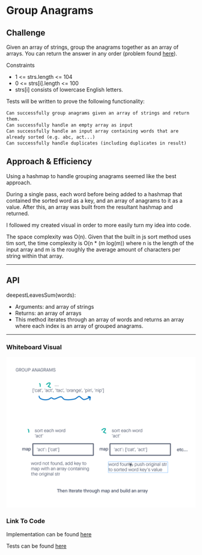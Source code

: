 # Group Anagrams

## Challenge

Given an array of strings, group the anagrams together as an array of arrays. You can return the answer in any order (problem found [here](https://leetcode.com/problems/group-anagrams/)).

Constraints

- 1 <= strs.length <= 104
- 0 <= strs[i].length <= 100
- strs[i] consists of lowercase English letters.

Tests will be written to prove the following functionality:

    Can successfully group anagrams given an array of strings and return them.
    Can successfully handle an empty array as input
    Can successfully handle an input array containing words that are already sorted (e.g. abc, act...)
    Can successfully handle duplicates (including duplicates in result)

## Approach & Efficiency

<!-- What approach did you take? Why? What is the Big O space/time for this approach? -->

Using a hashmap to handle grouping anagrams seemed like the best approach.

During a single pass, each word before being added to a hashmap that contained the sorted word as a key, and an array of anagrams to it as a value. After this, an array was built from the resultant hashmap and returned.

I followed my created visual in order to more easily turn my idea into code.

The space complexity was O(n). Given that the built in js sort method uses tim sort, the time complexity is O(n \* (m log(m)) where n is the length of the input array and m is the roughly the average amount of characters per string within that array.

---

## API

<!-- Description of each method publicly available to your Linked List -->

deepestLeavesSum(words):

- Arguments: and array of strings
- Returns: an array of arrays
- This method iterates through an array of words and returns an array where each index is an array of grouped anagrams.

---

### Whiteboard Visual

![group anagrams diagram](./groupAnagrams.png)

### Link To Code

Implementation can be found [here](./groupAnagrams.js)

Tests can be found [here](./groupAnagrams.test.js)
